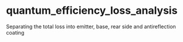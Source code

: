 # quantum_efficiency_loss_analysis
Separating the total loss into emitter, base, rear side and antireflection coating
